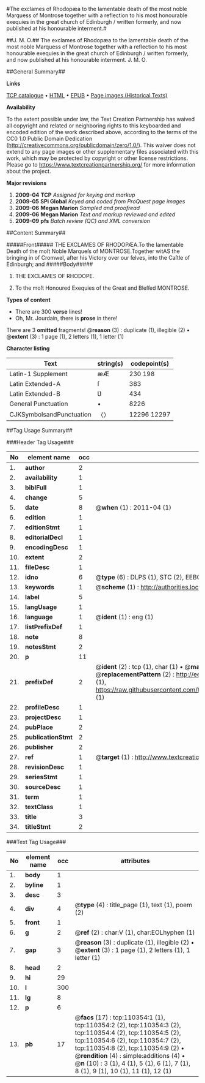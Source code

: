 #The exclames of Rhodopæa to the lamentable death of the most noble Marquess of Montrose together with a reflection to his most honourable exequies in the great church of Edinburgh / written formerly, and now published at his honourable interment.#

##J. M. O.##
The exclames of Rhodopæa to the lamentable death of the most noble Marquess of Montrose together with a reflection to his most honourable exequies in the great church of Edinburgh / written formerly, and now published at his honourable interment.
J. M. O.

##General Summary##

**Links**

[TCP catalogue](http://www.ota.ox.ac.uk/tcp/)  • 
[HTML](http://tei.it.ox.ac.uk/tcp/Texts-HTML/free/A53/A53889.html)  • 
[EPUB](http://tei.it.ox.ac.uk/tcp/Texts-EPUB/free/A53/A53889.epub) • 
[Page images (Historical Texts)](https://historicaltexts.jisc.ac.uk/eebo-31355225e)

**Availability**

To the extent possible under law, the Text Creation Partnership has waived all copyright and related or neighboring rights to this keyboarded and encoded edition of the work described above, according to the terms of the CC0 1.0 Public Domain Dedication (http://creativecommons.org/publicdomain/zero/1.0/). This waiver does not extend to any page images or other supplementary files associated with this work, which may be protected by copyright or other license restrictions. Please go to https://www.textcreationpartnership.org/ for more information about the project.

**Major revisions**

1. __2009-04__ __TCP__ *Assigned for keying and markup*
1. __2009-05__ __SPi Global__ *Keyed and coded from ProQuest page images*
1. __2009-06__ __Megan Marion__ *Sampled and proofread*
1. __2009-06__ __Megan Marion__ *Text and markup reviewed and edited*
1. __2009-09__ __pfs__ *Batch review (QC) and XML conversion*

##Content Summary##

#####Front#####
THE EXCLAMES OF RHODOPÆA.To the lamentable Death of the moſt Noble Marqueſs of MONTROSE.Together witAS the bringing in of Cromwel, after his Victory over our ſelves, into the Caſtle of Edinburgh; and 
#####Body#####

1. THE EXCLAMES OF RHODOPE.

1. To the moſt Honoured Exequies of the Great and Bleſſed MONTROSE.

**Types of content**

  * There are 300 **verse** lines!
  * Oh, Mr. Jourdain, there is **prose** in there!

There are 3 **omitted** fragments! 
 @__reason__ (3) : duplicate (1), illegible (2)  •  @__extent__ (3) : 1 page (1), 2 letters (1), 1 letter (1)

**Character listing**


|Text|string(s)|codepoint(s)|
|---|---|---|
|Latin-1 Supplement|æÆ|230 198|
|Latin Extended-A|ſ|383|
|Latin Extended-B|Ʋ|434|
|General Punctuation|•|8226|
|CJKSymbolsandPunctuation|〈〉|12296 12297|

##Tag Usage Summary##

###Header Tag Usage###

|No|element name|occ|attributes|
|---|---|---|---|
|1.|__author__|2||
|2.|__availability__|1||
|3.|__biblFull__|1||
|4.|__change__|5||
|5.|__date__|8| @__when__ (1) : 2011-04 (1)|
|6.|__edition__|1||
|7.|__editionStmt__|1||
|8.|__editorialDecl__|1||
|9.|__encodingDesc__|1||
|10.|__extent__|2||
|11.|__fileDesc__|1||
|12.|__idno__|6| @__type__ (6) : DLPS (1), STC (2), EEBO-CITATION (1), OCLC (1), VID (1)|
|13.|__keywords__|1| @__scheme__ (1) : http://authorities.loc.gov/ (1)|
|14.|__label__|5||
|15.|__langUsage__|1||
|16.|__language__|1| @__ident__ (1) : eng (1)|
|17.|__listPrefixDef__|1||
|18.|__note__|8||
|19.|__notesStmt__|2||
|20.|__p__|11||
|21.|__prefixDef__|2| @__ident__ (2) : tcp (1), char (1)  •  @__matchPattern__ (2) : ([0-9\-]+):([0-9IVX]+) (1), (.+) (1)  •  @__replacementPattern__ (2) : http://eebo.chadwyck.com/downloadtiff?vid=$1&page=$2 (1), https://raw.githubusercontent.com/textcreationpartnership/Texts/master/tcpchars.xml#$1 (1)|
|22.|__profileDesc__|1||
|23.|__projectDesc__|1||
|24.|__pubPlace__|2||
|25.|__publicationStmt__|2||
|26.|__publisher__|2||
|27.|__ref__|1| @__target__ (1) : http://www.textcreationpartnership.org/docs/. (1)|
|28.|__revisionDesc__|1||
|29.|__seriesStmt__|1||
|30.|__sourceDesc__|1||
|31.|__term__|1||
|32.|__textClass__|1||
|33.|__title__|3||
|34.|__titleStmt__|2||


###Text Tag Usage###

|No|element name|occ|attributes|
|---|---|---|---|
|1.|__body__|1||
|2.|__byline__|1||
|3.|__desc__|3||
|4.|__div__|4| @__type__ (4) : title_page (1), text (1), poem (2)|
|5.|__front__|1||
|6.|__g__|2| @__ref__ (2) : char:V (1), char:EOLhyphen (1)|
|7.|__gap__|3| @__reason__ (3) : duplicate (1), illegible (2)  •  @__extent__ (3) : 1 page (1), 2 letters (1), 1 letter (1)|
|8.|__head__|2||
|9.|__hi__|29||
|10.|__l__|300||
|11.|__lg__|8||
|12.|__p__|6||
|13.|__pb__|17| @__facs__ (17) : tcp:110354:1 (1), tcp:110354:2 (2), tcp:110354:3 (2), tcp:110354:4 (2), tcp:110354:5 (2), tcp:110354:6 (2), tcp:110354:7 (2), tcp:110354:8 (2), tcp:110354:9 (2)  •  @__rendition__ (4) : simple:additions (4)  •  @__n__ (10) : 3 (1), 4 (1), 5 (1), 6 (1), 7 (1), 8 (1), 9 (1), 10 (1), 11 (1), 12 (1)|
